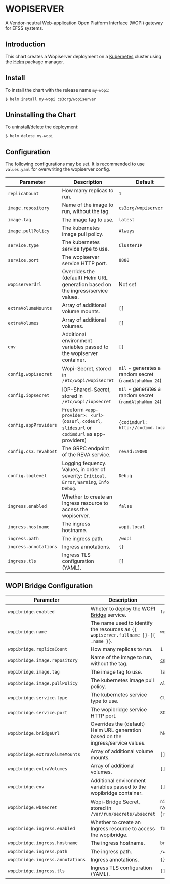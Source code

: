 # WOPISERVER

A Vendor-neutral Web-application Open Platform Interface (WOPI) gateway for EFSS systems.

## Introduction

This chart creates a Wopiserver deployment on a [Kubernetes](http://kubernetes.io) cluster using the [Helm](https://helm.sh) package manager.

## Install

To install the chart with the release name `my-wopi`:

```console
$ helm install my-wopi cs3org/wopiserver
```

## Uninstalling the Chart

To uninstall/delete the deployment:

```console
$ helm delete my-wopi
```

## Configuration

The following configurations may be set. It is recommended to use `values.yaml` for overwriting the wopiserver config.

| Parameter                                         | Description                                                                                         | Default                                                                                                                 |
| ------------------------------------------------- | --------------------------------------------------------------------------------------------------- | ----------------------------------------------------------------------------------------------------------------------- |
| `replicaCount`                                    | How many replicas to run.                                                                           | `1`                                                                                                                     |
| `image.repository`                                | Name of the image to run, without the tag.                                                          | [`cs3org/wopiserver`](https://hub.docker.com/r/cs3org/wopiserver)                                                       |
| `image.tag`                                       | The image tag to use.                                                                               | `latest`                                                                                                                |
| `image.pullPolicy`                                | The kubernetes image pull policy.                                                                   | `Always`                                                                                                                |
| `service.type`                                    | The kubernetes service type to use.                                                                 | `ClusterIP`                                                                                                             |
| `service.port`                                    | The wopiserver service HTTP port.                                                                   | `8880`                                                                                                                  |
| `wopiserverUrl`                                   | Overrides the (default) Helm URL generation based on the ingress/service values.                    | Not set                                                                                                                 |
| `extraVolumeMounts`                               | Array of additional volume mounts.                                                                  | `[]`                                                                                                                    |
| `extraVolumes`                                    | Array of additional volumes.                                                                        | `[]`                                                                                                                    |
| `env`                                             | Additional environment variables passed to the wopiserver container.                                | `[]`                                                                                                                    |
| `config.wopisecret`                               | Wopi-Secret, stored in `/etc/wopi/wopisecret`                                                       | `nil` - generates a random secret (`randAlphaNum 24`)                                                                   |
| `config.iopsecret`                                | IOP-Shared-Secret, stored in `/etc/wopi/iopsecret`                                                  | `nil` - generates a random secret (`randAlphaNum 24`)                                                                   |
| `config.appProviders`                             | Freeform `<app-provider>: <url>` (`oosurl`, `codeurl`, `slidesurl` or `codimdurl` as app-providers) | `{codimdurl: http://codimd.local}`                                                                                      |
| `config.cs3.revahost`                             | The GRPC endpoint of the REVA service.                                                              | `revad:19000`                                                                                                           |
| `config.loglevel`                                 | Logging fequency. Values, in order of severity: `Critical`, `Error`, `Warning`, `Info` `Debug`.     | `Debug`                                                                                                                 |
| `ingress.enabled`                                 | Whether to create an Ingress resource to access the wopiserver.                                     | `false`                                                                                                                 |
| `ingress.hostname`                                | The ingress hostname.                                                                               | `wopi.local`                                                                                                            |
| `ingress.path`                                    | The ingress path.                                                                                   | `/wopi`                                                                                                                 |
| `ingress.annotations`                             | Ingress annotations.                                                                                | `{}`                                                                                                                    |
| `ingress.tls`                                     | Ingress TLS configuration (YAML).                                                                   | `[]`                                                                                                                    |

## WOPI Bridge Configuration

| Parameter                                         | Description                                                                                         | Default                                                                                                                 |
| ------------------------------------------------- | --------------------------------------------------------------------------------------------------- | ----------------------------------------------------------------------------------------------------------------------- |
| `wopibridge.enabled`                              | Wheter to deploy the [WOPI Bridge](https://github.com/cs3org/wopibridge) service.                   | `false`                                                                                                                 |
| `wopibridge.name`                                 | The name used to identify the resources as `{{ wopiserver.fullname }}-{{ .name }}`.                 | `wopibridge`                                                                                                            |
| `wopibridge.replicaCount`                         | How many replicas to run.                                                                           | `1`                                                                                                                     |
| `wopibridge.image.repository`                     | Name of the image to run, without the tag.                                                          | [`cs3org/wopibridge`](https://hub.docker.com/r/cs3org/wopibridge)                                                       |
| `wopibridge.image.tag`                            | The image tag to use.                                                                               | `latest`                                                                                                                |
| `wopibridge.image.pullPolicy`                     | The kubernetes image pull policy.                                                                   | `Always`                                                                                                                |
| `wopibridge.service.type`                         | The kubernetes service type to use.                                                                 | `ClusterIP`                                                                                                             |
| `wopibridge.service.port`                         | The wopibridge service HTTP port.                                                                   | `8000`                                                                                                                  |
| `wopibridge.bridgeUrl`                            | Overrides the (default) Helm URL generation based on the ingress/service values.                    | Not set                                                                                                                 |
| `wopibridge.extraVolumeMounts`                    | Array of additional volume mounts.                                                                  | `[]`                                                                                                                    |
| `wopibridge.extraVolumes`                         | Array of additional volumes.                                                                        | `[]`                                                                                                                    |
| `wopibridge.env`                                  | Additional environment variables passed to the wopibridge container.                                | `[]`                                                                                                                    |
| `wopibridge.wbsecret`                             | Wopi-Bridge Secret, stored in `/var/run/secrets/wbsecret`                                           | `nil` - generates a random secret (`randAlphaNum 24`)                                                                   |
| `wopibridge.ingress.enabled`                      | Whether to create an Ingress resource to access the wopibridge.                                     | `false`                                                                                                                 |
| `wopibridge.ingress.hostname`                     | The ingress hostname.                                                                               | `bridge.local`                                                                                                          |
| `wopibridge.ingress.path`                         | The ingress path.                                                                                   | `/wopibridge`                                                                                                           |
| `wopibridge.ingress.annotations`                  | Ingress annotations.                                                                                | `{}`                                                                                                                    |
| `wopibridge.ingress.tls`                          | Ingress TLS configuration (YAML).                                                                   | `[]`                                                                                                                    |
